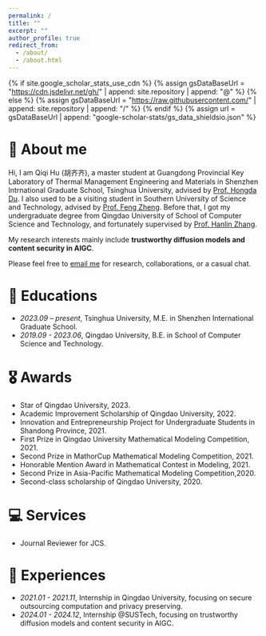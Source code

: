 ```yaml
---
permalink: /
title: ""
excerpt: ""
author_profile: true
redirect_from: 
  - /about/
  - /about.html
---
```

{% if site.google_scholar_stats_use_cdn %}
{% assign gsDataBaseUrl = "https://cdn.jsdelivr.net/gh/" | append: site.repository | append: "@" %}
{% else %}
{% assign gsDataBaseUrl = "https://raw.githubusercontent.com/" | append: site.repository | append: "/" %}
{% endif %}
{% assign url = gsDataBaseUrl | append: "google-scholar-stats/gs_data_shieldsio.json" %}

<span class='anchor' id='about-me'></span>

# 🏫 About me
Hi, I am Qiqi Hu (胡齐齐), a master student at Guangdong Provincial Key Laboratory of Thermal Management Engineering and Materials in Shenzhen Intrnational Graduate School, Tsinghua University, advised by [Prof. Hongda Du](https://www.sigs.tsinghua.edu.cn/dhd/list.htm). I also used to be a visiting student in Southern University of Science and Technology, advised by [Prof. Feng Zheng](https://faculty.sustech.edu.cn/?tagid=fengzheng&iscss=1&snapid=1&orderby=date&go=1&lang=en).  Before that, I got my undergraduate degree from Qingdao University of School of Computer Science and Technology, and fortunately supervised by [Prof. Hanlin Zhang](https://cst.qdu.edu.cn/info/1072/7423.htm).

My research interests mainly include **trustworthy diffusion models and content security in AIGC**.

Please feel free to [email me](mailto:chelseyhu111@gmail.com) for research, collaborations, or a casual chat.

<!-- *Please consider giving me [anonymous feedback](https://docs.google.com/forms/d/e/1FAIpQLSeE4_y14QlUtJ8MhltnGnWwco7J1sWprXnlGoFWFo002k26lw/viewform?usp=sf_link).* -->


# 📖 Educations
- *2023.09 – present*, Tsinghua University, M.E. in Shenzhen International Graduate School.
- *2019.09 - 2023.06*, Qingdao University, B.E. in School of Computer Science and Technology.


# 🎖 Awards
 - Star of Qingdao University, 2023.
 - Academic Improvement Scholarship of Qingdao University, 2022.
 - Innovation and Entrepreneurship Project for Undergraduate Students in Shandong Province, 2021.
 - First Prize in Qingdao University Mathematical Modeling Competition, 2021.
 - Second Prize in MathorCup Mathematical Modeling Competition, 2021.
 - Honorable Mention Award in Mathematical Contest in Modeling, 2021.
 - Second Prize in Asia-Pacific Mathematical Modeling Competition,2020.
 - Second-class scholarship of Qingdao University, 2020.


# 💻 Services
- Journal Reviewer for JCS.

# 📝 Experiences
- *2021.01 - 2021.11*, Internship in Qingdao University, focusing on secure outsourcing computation and privacy preserving.
- *2024.01 - 2024.12*, Internship @SUSTech, focusing on trustworthy diffusion models and content security in AIGC.

  
